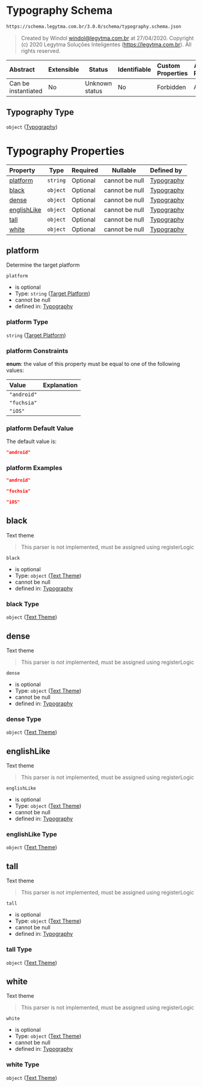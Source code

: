 # Typography Schema

```txt
https://schema.legytma.com.br/3.0.0/schema/typography.schema.json
```




> Created by Windol [windol@legytma.com.br](mailto:windol@legytma.com.br) at 27/04/2020.
> Copyright (c) 2020 Legytma Soluções Inteligentes (<https://legytma.com.br>). All rights reserved.
>

| Abstract            | Extensible | Status         | Identifiable | Custom Properties | Additional Properties | Access Restrictions | Defined In                                                                        |
| :------------------ | ---------- | -------------- | ------------ | :---------------- | --------------------- | ------------------- | --------------------------------------------------------------------------------- |
| Can be instantiated | No         | Unknown status | No           | Forbidden         | Allowed               | none                | [typography.schema.json](../schema/typography.schema.json) |

## Typography Type

`object` ([Typography](typography.md))

# Typography Properties

| Property                    | Type     | Required | Nullable       | Defined by                                                                                                                                                |
| :-------------------------- | -------- | -------- | -------------- | :-------------------------------------------------------------------------------------------------------------------------------------------------------- |
| [platform](#platform)       | `string` | Optional | cannot be null | [Typography](theme_data-properties-target-platform.md) |
| [black](#black)             | `object` | Optional | cannot be null | [Typography](app_bar_theme-properties-text-theme.md)           |
| [dense](#dense)             | `object` | Optional | cannot be null | [Typography](app_bar_theme-properties-text-theme.md)           |
| [englishLike](#englishLike) | `object` | Optional | cannot be null | [Typography](app_bar_theme-properties-text-theme.md)     |
| [tall](#tall)               | `object` | Optional | cannot be null | [Typography](app_bar_theme-properties-text-theme.md)            |
| [white](#white)             | `object` | Optional | cannot be null | [Typography](app_bar_theme-properties-text-theme.md)           |

## platform

Determine the target platform


`platform`

-   is optional
-   Type: `string` ([Target Platform](theme_data-properties-target-platform.md))
-   cannot be null
-   defined in: [Typography](theme_data-properties-target-platform.md)

### platform Type

`string` ([Target Platform](theme_data-properties-target-platform.md))

### platform Constraints

**enum**: the value of this property must be equal to one of the following values:

| Value       | Explanation |
| :---------- | ----------- |
| `"android"` |             |
| `"fuchsia"` |             |
| `"iOS"`     |             |

### platform Default Value

The default value is:

```json
"android"
```

### platform Examples

```json
"android"
```

```json
"fuchsia"
```

```json
"iOS"
```

## black

Text theme


> This parser is not implemented, must be assigned using registerLogic
>

`black`

-   is optional
-   Type: `object` ([Text Theme](app_bar_theme-properties-text-theme.md))
-   cannot be null
-   defined in: [Typography](app_bar_theme-properties-text-theme.md)

### black Type

`object` ([Text Theme](app_bar_theme-properties-text-theme.md))

## dense

Text theme


> This parser is not implemented, must be assigned using registerLogic
>

`dense`

-   is optional
-   Type: `object` ([Text Theme](app_bar_theme-properties-text-theme.md))
-   cannot be null
-   defined in: [Typography](app_bar_theme-properties-text-theme.md)

### dense Type

`object` ([Text Theme](app_bar_theme-properties-text-theme.md))

## englishLike

Text theme


> This parser is not implemented, must be assigned using registerLogic
>

`englishLike`

-   is optional
-   Type: `object` ([Text Theme](app_bar_theme-properties-text-theme.md))
-   cannot be null
-   defined in: [Typography](app_bar_theme-properties-text-theme.md)

### englishLike Type

`object` ([Text Theme](app_bar_theme-properties-text-theme.md))

## tall

Text theme


> This parser is not implemented, must be assigned using registerLogic
>

`tall`

-   is optional
-   Type: `object` ([Text Theme](app_bar_theme-properties-text-theme.md))
-   cannot be null
-   defined in: [Typography](app_bar_theme-properties-text-theme.md)

### tall Type

`object` ([Text Theme](app_bar_theme-properties-text-theme.md))

## white

Text theme


> This parser is not implemented, must be assigned using registerLogic
>

`white`

-   is optional
-   Type: `object` ([Text Theme](app_bar_theme-properties-text-theme.md))
-   cannot be null
-   defined in: [Typography](app_bar_theme-properties-text-theme.md)

### white Type

`object` ([Text Theme](app_bar_theme-properties-text-theme.md))

